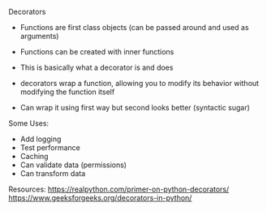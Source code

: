 Decorators

- Functions are first class objects (can be passed around and used as arguments)
- Functions can be created with inner functions 
- This is basically what a decorator is and does

- decorators wrap a function, allowing you to modify its behavior without modifying the function itself
- Can wrap it using first way but second looks better (syntactic sugar)

Some Uses:
- Add logging
- Test performance
- Caching
- Can validate data (permissions)
- Can transform data

Resources:
https://realpython.com/primer-on-python-decorators/
https://www.geeksforgeeks.org/decorators-in-python/

